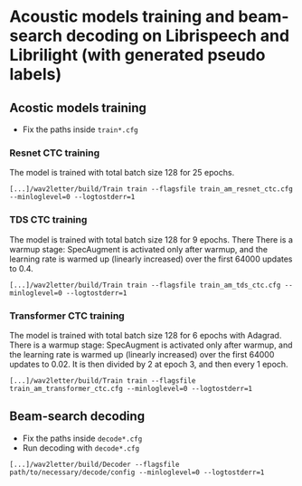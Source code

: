 # Acoustic models training and beam-search decoding on Librispeech and Librilight (with generated pseudo labels)

## Acostic models training
- Fix the paths inside `train*.cfg`

### Resnet CTC training
The model is trained with total batch size 128 for 25 epochs.
```
[...]/wav2letter/build/Train train --flagsfile train_am_resnet_ctc.cfg --minloglevel=0 --logtostderr=1
```

### TDS CTC training
The model is trained with total batch size 128 for 9 epochs. There
There is a warmup stage: SpecAugment is activated only after warmup, and the learning rate is warmed up (linearly increased) over the first 64000 updates to 0.4.
```
[...]/wav2letter/build/Train train --flagsfile train_am_tds_ctc.cfg --minloglevel=0 --logtostderr=1
```

### Transformer CTC training
The model is trained with total batch size 128 for 6 epochs with Adagrad.
There is a warmup stage: SpecAugment is activated only after warmup, and the learning rate is warmed up (linearly increased) over the first 64000 updates to 0.02. It is then divided by 2 at epoch 3, and then every 1 epoch.
```
[...]/wav2letter/build/Train train --flagsfile train_am_transformer_ctc.cfg --minloglevel=0 --logtostderr=1
```

## Beam-search decoding
- Fix the paths inside `decode*.cfg`
- Run decoding with `decode*.cfg`
```
[...]/wav2letter/build/Decoder --flagsfile path/to/necessary/decode/config --minloglevel=0 --logtostderr=1
```
